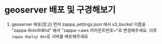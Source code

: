 # geoserver 배포 및 구경해보기

1. geoserver 배포(장고)
먼저 zappa_settings.json 에서 s3_bucket 이름을 "zappa-9vlx0h8hd" 에서 "zappa-<aws 어카운트번호>"로 변경해주세요.
이후 `zappa deploy dev`로 서버를 배포해주세요